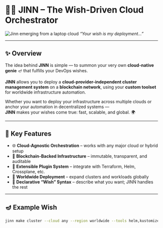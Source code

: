 # 🧞‍♂️ JINN – The Wish-Driven Cloud Orchestrator

![Jinn emerging from a laptop cloud](https://cdn.example.com/jinn_cloud_laptop.png)
*“Your wish is my deployment…”*

---

## ✨ Overview

The idea behind **JINN** is simple — to summon your very own **cloud-native genie** 🪔 that fulfills your DevOps wishes.

**JINN** allows you to deploy a **cloud-provider-independent cluster management system** on a **blockchain network**, using your **custom toolset** for worldwide infrastructure automation.

Whether you want to deploy your infrastructure across multiple clouds or anchor your automation in decentralized systems —  
**JINN** makes your wishes come true: fast, scalable, and global. 🌍

---

## 🧰 Key Features

- 🌐 **Cloud-Agnostic Orchestration** – works with any major cloud or hybrid setup  
- 🔗 **Blockchain-Backed Infrastructure** – immutable, transparent, and auditable  
- 🧩 **Extensible Plugin System** – integrate with Terraform, Helm, Crossplane, etc.  
- 🚀 **Worldwide Deployment** – expand clusters and workloads globally  
- 💫 **Declarative “Wish” Syntax** – describe what you want; JINN handles the rest  

---

## 🪔 Example Wish

```bash
jinn make cluster --cloud any --region worldwide --tools helm,kustomize
